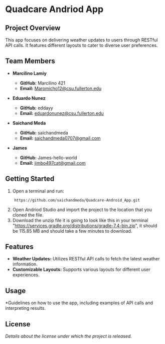 # Quadcare Andriod App

## Project Overview
This app focuses on delivering weather updates to users through RESTful API calls. It features different layouts to cater to diverse user preferences.

## Team Members

- **Marcilino Lamiy**
    - **GitHub:** Marcilino 421
    - **Email:** Maromicho12@csu.fullerton.edu

- **Eduardo Nunez**
    - **GitHub:** eddayy
    - **Email:** eduardonunez@csu.fullerton.edu

- **Saichand Meda**
    - **GitHub:** saichandmeda
    - **Email:** saichandmeda0707@gmail.com

- **James**
    - **GitHub:** James-hello-world
    - **Email:** jimbo497cat@gmail.com

## Getting Started

1. Open a terminal and run:
```
    https://github.com/saichandmeda/Quadcare-Android_App.git
```
2. Open Andriod Studio and import the project to the location that you cloned the file.
2. Download the unzip file it is going to look like this in your terminal "https://services.gradle.org/distributions/gradle-7.4-bin.zip", it should be 115.85 MB and should take a few minutes to download.

## Features

- **Weather Updates:** Utilizes RESTful API calls to fetch the latest weather information.
- **Customizable Layouts:** Supports various layouts for different user experiences.

## Usage

*Guidelines on how to use the app, including examples of API calls and interpreting results.

## License

*Details about the license under which the project is released.*
